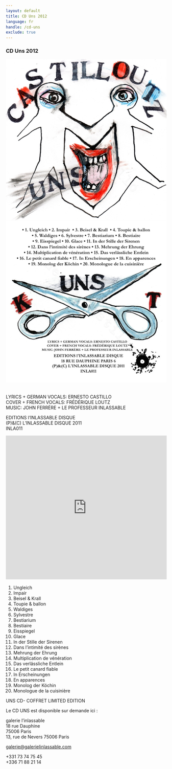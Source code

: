 ```yaml
---
layout: default
title: CD Uns 2012
language: fr
handle: /cd-uns
exclude: true
---
```

### CD Uns 2012  
  
<a rel="lightbox" data-lightbox="example-1" href="/images/uns-cover.jpg" title="uns cover"><img src="/images/uns-cover.jpg" alt="uns cover" class="img-left2"></a>
<a rel="lightbox" data-lightbox="example-1" href="/images/uns-cover-back.jpg" title="uns cover"><img src="/images/uns-cover-back.jpg" alt="uns cover" class="img-right2"></a>  
<br style="clear:both" />
<br style="clear:both" />
LYRICS + GERMAN VOCALS: ERNESTO CASTILLO  
COVER + FRENCH VOCALS: FRÉDÉRIQUE LOUTZ  
MUSIC: JOHN FERRÈRE + LE PROFESSEUR INLASSABLE  
  
EDITIONS l’INLASSABLE DISQUE  
(P)&(C) L’INLASSABLE DISQUE 2011  
INLA011  

<iframe width="100%" height="450" scrolling="no" frameborder="no" src="https://w.soundcloud.com/player/?url=https%3A//api.soundcloud.com/playlists/314151255&amp;auto_play=false&amp;hide_related=false&amp;show_comments=true&amp;show_user=true&amp;show_reposts=false&amp;visual=true"></iframe>  
  
1. Ungleich
2. Impair
3. Beisel & Krall
4. Toupie & ballon
5. Waldiges
6. Sylvestre
7. Bestiarium
8. Bestiaire
9. Eisspiegel
10. Glace
11. In der Stille der Sirenen
12. Dans l’intimité des sirènes
13. Mehrung der Ehrung
14. Multiplication de vénération
15. Das verlässliche Entlein
16. Le petit canard fiable
17. In Erscheinungen
18. En apparences
19. Monolog der Köchin
20. Monologue de la cuisinière  
  
UNS CD- COFFRET LIMITED EDITION

Le CD UNS est disponible sur demande ici :  

galerie l’inlassable  
18 rue Dauphine  
75006 Paris  
13, rue de Nevers 75006 Paris  
  
galerie@galerielinlassable.com
  
+331 73 74 75 45  
+336 71 88 21 14  
  
